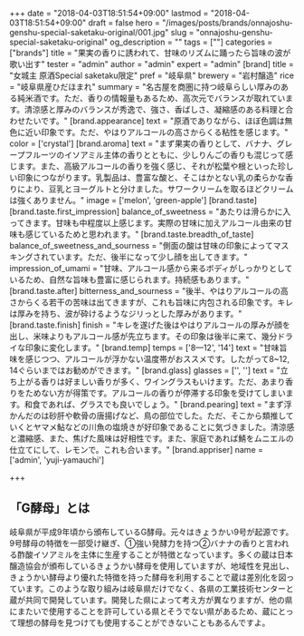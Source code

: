 +++
date = "2018-04-03T18:51:54+09:00"
lastmod = "2018-04-03T18:51:54+09:00"
draft = false
hero = "/images/posts/brands/onnajoshu-genshu-special-saketaku-original/001.jpg"
slug = "onnajoshu-genshu-special-saketaku-original"
og_description = ""
tags = [""]
categories = ["brands"]
title = "果実の香りに誘われて、甘味のリズムに踊ったら旨味の波が歌い出す"
tester = "admin"
author = "admin"
expert = "admin"
[brand]
  title = "女城主 原酒Special saketaku限定"
  pref = "岐阜県"
  brewery = "岩村醸造"
  rice = "岐阜県産ひだほまれ"
  summary = "名古屋を商圏に持つ岐阜らしい厚みのある純米酒です。ただ、香りの情報量もあるため、高次元でバランスが取れています。清涼感と厚みのバランスが秀逸で、強さ、香ばしさ、凝縮感のある料理と合わせたいです。"
  [brand.appearance]
    text = "原酒でありながら、ほぼ色調は無色に近い印象です。ただ、やはりアルコールの高さからくる粘性を感じます。"
    color = ['crystal']
  [brand.aroma]
    text = "まず果実の香りとして、バナナ、グレープフルーツのイソアミル主体の香りとともに、少しりんごの香りも混じって感じます。また、高級アルコールの香りを強く感じ、それが松葉や根といった珍しい印象につながります。乳製品は、豊富な酸と、そこはかとない乳の柔らかな香りにより、豆乳とヨーグルトと分けました。サワークリームを取るほどクリームは強くありません。"
    image = ['melon', 'green-apple']
  [brand.taste]
    [brand.taste.first_impression]
      balance_of_sweetness = "あたりは滑らかに入ってきます。甘味も中程度以上感じます。実際の甘味に加えアルコール由来の甘味も感じているためと思われます。"
    [brand.taste.breadth_of_taste]
      balance_of_sweetness_and_sourness = "側面の酸は甘味の印象によってマスキングされています。ただ、後半になって少し顔を出してきます。"
      impression_of_umami = "甘味、アルコール感から来るボディがしっかりとしているため、自然な旨味も豊富に感じられます。持続感もあります。"
    [brand.taste.after]
      bitterness_and_sourness = "後半、やはりアルコールの高さからくる若干の苦味は出てきますが、これも旨味に内包される印象です。キレは厚みを持ち、波が砕けるようなジリっとした厚みがあります。"
    [brand.taste.finish]
      finish = "キレを遂げた後はやはりアルコールの厚みが顔を出し、米味よりもアルコール感が先立ちます。その印象は後半に来て、幾分ドライな印象に変化します。"
  [brand.temp]
    temps = ['8—12', '14']
    text = "甘味旨味を感じつつ、アルコールが浮かない温度帯がおススメです。したがって8~12, 14ぐらいまではお勧めができます。"
  [brand.glass]
    glasses = ['', '']
    text = "立ち上がる香りは好ましい香りが多く、ワイングラスもいけます。ただ、あまり香りをためない方が得策です。アルコールの香りが停滞する印象を受けてしまいます。和食であれば、グラスでも良いでしょう。"
  [brand.pearing]
    text = "まず浮かんだのは砂肝や軟骨の唐揚げなど、鳥の部位でした。ただ、そこから類推していくとヤマメ鮎などの川魚の塩焼きが好印象であることに気づきました。清涼感と濃縮感、また、焦げた風味は好相性です。また、家庭であれば鯖をムニエルの仕立てにして、レモンで。これも合います。"
  [brand.appriser]
    name = ['admin', 'yuji-yamauchi']

+++

## 「G酵母」とは

岐阜県が平成9年頃から頒布しているG酵母。元々はきょうかい9号が起源です。9号酵母の特徴を一部受け継ぎ、①強い発酵力を持つ②バナナの香りと言われる酢酸イソアミルを主体に生産することが特徴となっています。多くの蔵は日本醸造協会が頒布しているきょうかい酵母を使用していますが、地域性を見出し、きょうかい酵母より優れた特徴を持った酵母を利用することで蔵は差別化を図っています。このような取り組みは岐阜県だけでなく、各県の工業技術センターと蔵が共同で開発しています。開発した県によって考え方が異なりますが、他の県にまたいで使用することを許可している県とそうでない県があるため、蔵にとって理想の酵母を見つけても使用することができないこともあるんですよ。
